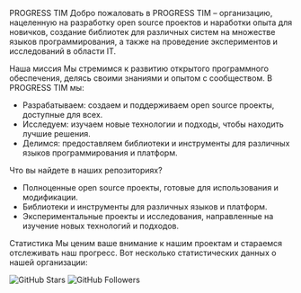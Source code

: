 PROGRESS TIM
Добро пожаловать в PROGRESS TIM – организацию, нацеленную на разработку open source проектов и наработки опыта для новичков, создание библиотек для различных систем на множестве языков программирования, а также на проведение экспериментов и исследований в области IT.

Наша миссия
Мы стремимся к развитию открытого программного обеспечения, делясь своими знаниями и опытом с сообществом. В PROGRESS TIM мы:

- Разрабатываем: создаем и поддерживаем open source проекты, доступные для всех.
- Исследуем: изучаем новые технологии и подходы, чтобы находить лучшие решения.
- Делимся: предоставляем библиотеки и инструменты для различных языков программирования и платформ.

Что вы найдете в наших репозиториях?
- Полноценные open source проекты, готовые для использования и модификации.
- Библиотеки и инструменты для различных языков и платформ.
- Экспериментальные проекты и исследования, направленные на изучение новых технологий и подходов.

Статистика
Мы ценим ваше внимание к нашим проектам и стараемся отслеживать наш прогресс. Вот несколько статистических данных о нашей организации:

![GitHub Stars](https://img.shields.io/github/stars/PROGRESS-TIM?style=social)
![GitHub Followers](https://img.shields.io/github/followers/PROGRESS-TIM?style=social)
